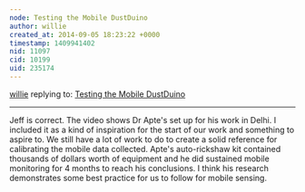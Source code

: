 ```yaml
---
node: Testing the Mobile DustDuino
author: willie
created_at: 2014-09-05 18:23:22 +0000
timestamp: 1409941402
nid: 11097
cid: 10199
uid: 235174
---
```




[willie](../profile/willie) replying to: [Testing the Mobile DustDuino](../notes/Willie/09-02-2014/testing-the-mobile-dustduino)

----
Jeff is correct. The video shows Dr Apte's set up for his work in Delhi. I included it as a kind of inspiration for the start of our work and something to aspire to. We still have a lot of work to do to create a solid reference for calibrating the mobile data collected. Apte's auto-rickshaw kit contained thousands of dollars worth of equipment and he did sustained mobile monitoring for 4 months to reach his conclusions.  I think his research demonstrates some best practice for us to follow for mobile sensing. 
